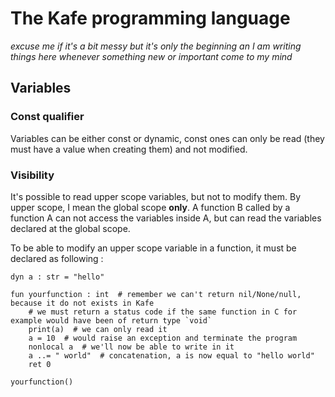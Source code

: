 # The Kafe programming language

*excuse me if it's a bit messy but it's only the beginning an I am writing things here whenever something new or important come to my mind*

## Variables

### Const qualifier

Variables can be either const or dynamic, const ones can only be read (they must have a value when creating them) and not modified.

### Visibility

It's possible to read upper scope variables, but not to modify them. By upper scope, I mean the global scope **only**. A function B called by a function A can not access the variables inside A, but can read the variables declared at the global scope.

To be able to modify an upper scope variable in a function, it must be declared as following :

```
dyn a : str = "hello"

fun yourfunction : int  # remember we can't return nil/None/null, because it do not exists in Kafe
    # we must return a status code if the same function in C for example would have been of return type `void`
    print(a)  # we can only read it
    a = 10  # would raise an exception and terminate the program
    nonlocal a  # we'll now be able to write in it
    a ..= " world"  # concatenation, a is now equal to "hello world"
    ret 0

yourfunction()
```